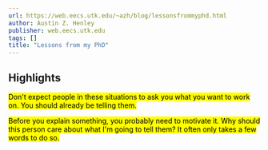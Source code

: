 ```yaml
---
url: https://web.eecs.utk.edu/~azh/blog/lessonsfrommyphd.html
author: Austin Z. Henley
publisher: web.eecs.utk.edu
tags: []
title: "Lessons from my PhD"
---
```


## Highlights
<mark>Don't expect people in these situations to ask you what you want to work on. You should already be telling them.</mark>

<mark>Before you explain something, you probably need to motivate it. Why should this person care about what I'm going to tell them? It often only takes a few words to do so.</mark>

